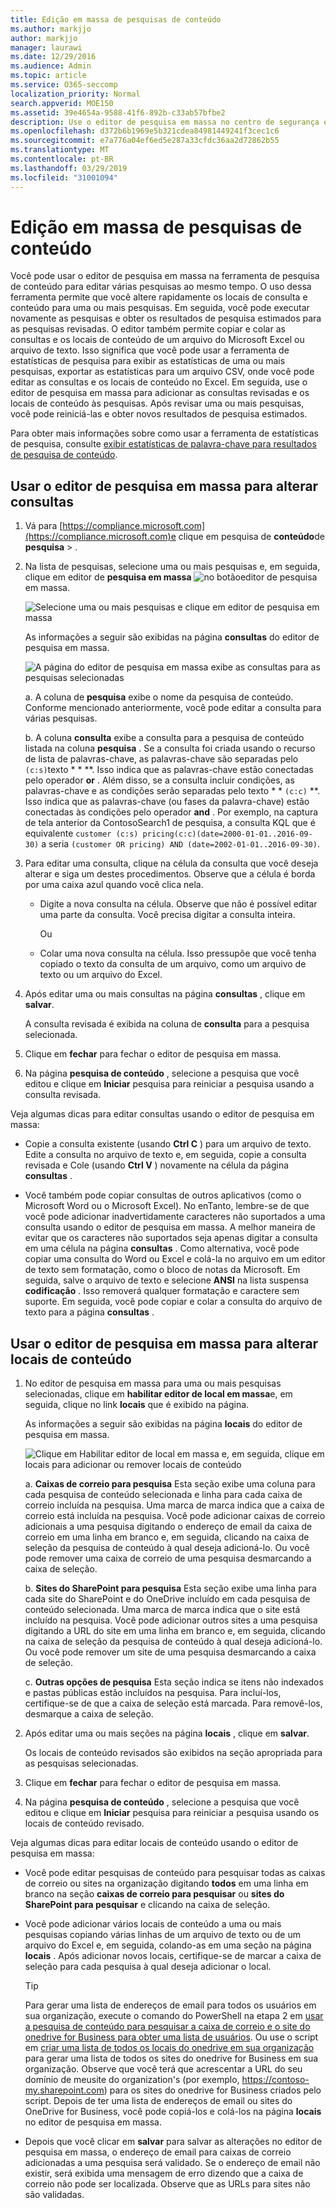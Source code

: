 ```yaml
---
title: Edição em massa de pesquisas de conteúdo
ms.author: markjjo
author: markjjo
manager: laurawi
ms.date: 12/29/2016
ms.audience: Admin
ms.topic: article
ms.service: O365-seccomp
localization_priority: Normal
search.appverid: MOE150
ms.assetid: 39e4654a-9588-41f6-892b-c33ab57bfbe2
description: Use o editor de pesquisa em massa no centro de segurança e conformidade no Office 365 ou no Microsoft 365 para alterar rapidamente os locais de consulta e conteúdo para uma ou mais pesquisas de conteúdo.
ms.openlocfilehash: d372b6b1969e5b321cdea84981449241f3cec1c6
ms.sourcegitcommit: e7a776a04ef6ed5e287a33cfdc36aa2d72862b55
ms.translationtype: MT
ms.contentlocale: pt-BR
ms.lasthandoff: 03/29/2019
ms.locfileid: "31001094"
---
```

# <a name="bulk-edit-content-searches"></a>Edição em massa de pesquisas de conteúdo

Você pode usar o editor de pesquisa em massa na ferramenta de pesquisa de conteúdo para editar várias pesquisas ao mesmo tempo. O uso dessa ferramenta permite que você altere rapidamente os locais de consulta e conteúdo para uma ou mais pesquisas. Em seguida, você pode executar novamente as pesquisas e obter os resultados de pesquisa estimados para as pesquisas revisadas. O editor também permite copiar e colar as consultas e os locais de conteúdo de um arquivo do Microsoft Excel ou arquivo de texto. Isso significa que você pode usar a ferramenta de estatísticas de pesquisa para exibir as estatísticas de uma ou mais pesquisas, exportar as estatísticas para um arquivo CSV, onde você pode editar as consultas e os locais de conteúdo no Excel. Em seguida, use o editor de pesquisa em massa para adicionar as consultas revisadas e os locais de conteúdo às pesquisas. Após revisar uma ou mais pesquisas, você pode reiniciá-las e obter novos resultados de pesquisa estimados.
  
Para obter mais informações sobre como usar a ferramenta de estatísticas de pesquisa, consulte [exibir estatísticas de palavra-chave para resultados de pesquisa de conteúdo](view-keyword-statistics-for-content-search.md).
  
## <a name="use-the-bulk-search-editor-to-change-queries"></a>Usar o editor de pesquisa em massa para alterar consultas

1. Vá para [https://compliance.microsoft.com](https://compliance.microsoft.com)e clique em pesquisa de **conteúdo**de **pesquisa** \> .
    
2. Na lista de pesquisas, selecione uma ou mais pesquisas e, em seguida, clique em editor de **pesquisa em massa** ![no botão](media/1ddb3d18-2f00-4a7b-98a6-817ca5ec7014.png)editor de pesquisa em massa.
    
    ![Selecione uma ou mais pesquisas e clique em editor de pesquisa em massa](media/600c9716-89a2-4451-b111-fa7cfaad2006.png)
  
    As informações a seguir são exibidas na página **consultas** do editor de pesquisa em massa. 
    
    ![A página do editor de pesquisa em massa exibe as consultas para as pesquisas selecionadas](media/189659af-cc78-4479-b0bc-a93decad2f6c.png)
  
    a. A coluna de **pesquisa** exibe o nome da pesquisa de conteúdo. Conforme mencionado anteriormente, você pode editar a consulta para várias pesquisas. 
    
    b. A coluna **consulta** exibe a consulta para a pesquisa de conteúdo listada na coluna **pesquisa** . Se a consulta foi criada usando o recurso de lista de palavras-chave, as palavras-chave são separadas pelo `(c:s)`texto * * **. Isso indica que as palavras-chave estão conectadas pelo operador **or** . Além disso, se a consulta incluir condições, as palavras-chave e as condições serão separadas pelo texto * * `(c:c)` **. Isso indica que as palavras-chave (ou fases da palavra-chave) estão conectadas às condições pelo operador **and** . Por exemplo, na captura de tela anterior da ContosoSearch1 de pesquisa, a consulta KQL que é equivalente `customer (c:s) pricing(c:c)(date=2000-01-01..2016-09-30)` a seria `(customer OR pricing) AND (date=2002-01-01..2016-09-30)`.
    
3. Para editar uma consulta, clique na célula da consulta que você deseja alterar e siga um destes procedimentos. Observe que a célula é borda por uma caixa azul quando você clica nela.
    
   - Digite a nova consulta na célula. Observe que não é possível editar uma parte da consulta. Você precisa digitar a consulta inteira.
    
      Ou
    
    - Colar uma nova consulta na célula. Isso pressupõe que você tenha copiado o texto da consulta de um arquivo, como um arquivo de texto ou um arquivo do Excel.
    
4. Após editar uma ou mais consultas na página **consultas** , clique em **salvar**.
    
    A consulta revisada é exibida na coluna de **consulta** para a pesquisa selecionada. 
    
5. Clique em **fechar** para fechar o editor de pesquisa em massa. 
    
6. Na página **pesquisa de conteúdo** , selecione a pesquisa que você editou e clique em **Iniciar** pesquisa para reiniciar a pesquisa usando a consulta revisada. 
    
Veja algumas dicas para editar consultas usando o editor de pesquisa em massa:
  
- Copie a consulta existente (usando **Ctrl C** ) para um arquivo de texto. Edite a consulta no arquivo de texto e, em seguida, copie a consulta revisada e Cole (usando **Ctrl V** ) novamente na célula da página **consultas** . 
    
- Você também pode copiar consultas de outros aplicativos (como o Microsoft Word ou o Microsoft Excel). No enTanto, lembre-se de que você pode adicionar inadvertidamente caracteres não suportados a uma consulta usando o editor de pesquisa em massa. A melhor maneira de evitar que os caracteres não suportados seja apenas digitar a consulta em uma célula na página **consultas** . Como alternativa, você pode copiar uma consulta do Word ou Excel e colá-la no arquivo em um editor de texto sem formatação, como o bloco de notas da Microsoft. Em seguida, salve o arquivo de texto e selecione **ANSI** na lista suspensa **codificação** . Isso removerá qualquer formatação e caractere sem suporte. Em seguida, você pode copiar e colar a consulta do arquivo de texto para a página **consultas** . 
    
  
## <a name="use-the-bulk-search-editor-to-change-content-locations"></a>Usar o editor de pesquisa em massa para alterar locais de conteúdo

1. No editor de pesquisa em massa para uma ou mais pesquisas selecionadas, clique em **habilitar editor de local em massa**e, em seguida, clique no link **locais** que é exibido na página. 
    
    As informações a seguir são exibidas na página **locais** do editor de pesquisa em massa. 
    
    ![Clique em Habilitar editor de local em massa e, em seguida, clique em locais para adicionar ou remover locais de conteúdo](media/a5a468ce-bd63-4c53-bc37-ff64cf769e59.png)
  
    a. **Caixas de correio para pesquisa** Esta seção exibe uma coluna para cada pesquisa de conteúdo selecionada e linha para cada caixa de correio incluída na pesquisa. Uma marca de marca indica que a caixa de correio está incluída na pesquisa. Você pode adicionar caixas de correio adicionais a uma pesquisa digitando o endereço de email da caixa de correio em uma linha em branco e, em seguida, clicando na caixa de seleção da pesquisa de conteúdo à qual deseja adicioná-lo. Ou você pode remover uma caixa de correio de uma pesquisa desmarcando a caixa de seleção.
    
    b. **Sites do SharePoint para pesquisa** Esta seção exibe uma linha para cada site do SharePoint e do OneDrive incluído em cada pesquisa de conteúdo selecionada. Uma marca de marca indica que o site está incluído na pesquisa. Você pode adicionar outros sites a uma pesquisa digitando a URL do site em uma linha em branco e, em seguida, clicando na caixa de seleção da pesquisa de conteúdo à qual deseja adicioná-lo. Ou você pode remover um site de uma pesquisa desmarcando a caixa de seleção.
    
    c. **Outras opções de pesquisa** Esta seção indica se itens não indexados e pastas públicas estão incluídos na pesquisa. Para incluí-los, certifique-se de que a caixa de seleção está marcada. Para removê-los, desmarque a caixa de seleção.
    
2. Após editar uma ou mais seções na página **locais** , clique em **salvar**.
    
    Os locais de conteúdo revisados são exibidos na seção apropriada para as pesquisas selecionadas.
    
3. Clique em **fechar** para fechar o editor de pesquisa em massa. 
    
4. Na página **pesquisa de conteúdo** , selecione a pesquisa que você editou e clique em **Iniciar** pesquisa para reiniciar a pesquisa usando os locais de conteúdo revisado. 
    
Veja algumas dicas para editar locais de conteúdo usando o editor de pesquisa em massa:
  
- Você pode editar pesquisas de conteúdo para pesquisar todas as caixas de correio ou sites na organização digitando **todos** em uma linha em branco na seção **caixas de correio para pesquisar** ou **sites do SharePoint para pesquisar** e clicando na caixa de seleção. 
    
- Você pode adicionar vários locais de conteúdo a uma ou mais pesquisas copiando várias linhas de um arquivo de texto ou de um arquivo do Excel e, em seguida, colando-as em uma seção na página **locais** . Após adicionar novos locais, certifique-se de marcar a caixa de seleção para cada pesquisa à qual deseja adicionar o local. 
    
    > [!TIP]
    > Para gerar uma lista de endereços de email para todos os usuários em sua organização, execute o comando do PowerShell na etapa 2 em [usar a pesquisa de conteúdo para pesquisar a caixa de correio e o site do onedrive for Business para obter uma lista de usuários](search-the-mailbox-and-onedrive-for-business-for-a-list-of-users.md#step2). Ou use o script em [criar uma lista de todos os locais do onedrive em sua organização](https://support.office.com/article/8e200cb2-c768-49cb-88ec-53493e8ad80a) para gerar uma lista de todos os sites do onedrive for Business em sua organização. Observe que você terá que acrescentar a URL do seu domínio de meusite do organization's (por exemplo, https://contoso-my.sharepoint.com) para os sites do onedrive for Business criados pelo script. Depois de ter uma lista de endereços de email ou sites do OneDrive for Business, você pode copiá-los e colá-los na página **locais** no editor de pesquisa em massa. 
  
- Depois que você clicar em **salvar** para salvar as alterações no editor de pesquisa em massa, o endereço de email para caixas de correio adicionadas a uma pesquisa será validado. Se o endereço de email não existir, será exibida uma mensagem de erro dizendo que a caixa de correio não pode ser localizada. Observe que as URLs para sites não são validadas. 
  

